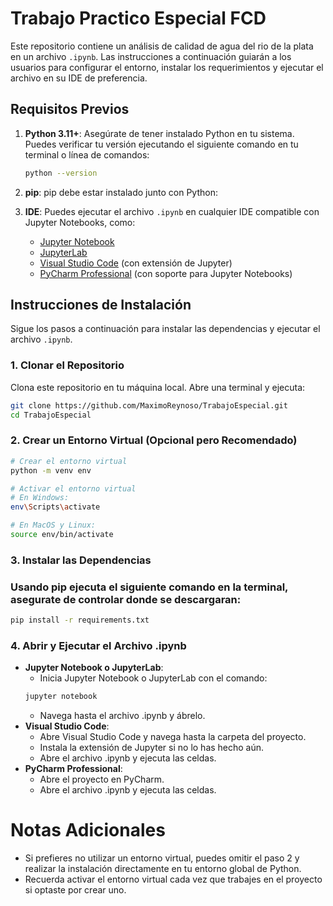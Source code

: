 # Trabajo Practico Especial FCD

Este repositorio contiene un análisis de calidad de agua del rio de la plata en un archivo `.ipynb`. Las instrucciones a continuación guiarán a los usuarios para configurar el entorno, instalar los requerimientos y ejecutar el archivo en su IDE de preferencia.

## Requisitos Previos

1. **Python 3.11+**: Asegúrate de tener instalado Python en tu sistema. Puedes verificar tu versión ejecutando el siguiente comando en tu terminal o línea de comandos:

    ```bash
    python --version
    ```

2. **pip**: pip debe estar instalado junto con Python:


3. **IDE**: Puedes ejecutar el archivo `.ipynb` en cualquier IDE compatible con Jupyter Notebooks, como:
   - [Jupyter Notebook](https://jupyter.org/)
   - [JupyterLab](https://jupyterlab.readthedocs.io/)
   - [Visual Studio Code](https://code.visualstudio.com/) (con extensión de Jupyter)
   - [PyCharm Professional](https://www.jetbrains.com/pycharm/) (con soporte para Jupyter Notebooks)

## Instrucciones de Instalación

Sigue los pasos a continuación para instalar las dependencias y ejecutar el archivo `.ipynb`.

### 1. Clonar el Repositorio

Clona este repositorio en tu máquina local. Abre una terminal y ejecuta:

```bash
git clone https://github.com/MaximoReynoso/TrabajoEspecial.git
cd TrabajoEspecial
```

### 2. Crear un Entorno Virtual (Opcional pero Recomendado)
```bash
# Crear el entorno virtual
python -m venv env

# Activar el entorno virtual
# En Windows:
env\Scripts\activate

# En MacOS y Linux:
source env/bin/activate
```

### 3. Instalar las Dependencias
### Usando pip ejecuta el siguiente comando en la terminal, asegurate de controlar donde se descargaran:
```bash
pip install -r requirements.txt
```

### 4. Abrir y Ejecutar el Archivo .ipynb
- **Jupyter Notebook o JupyterLab**: 
    - Inicia Jupyter Notebook o JupyterLab con el comando:
    ```bash
    jupyter notebook
    ``` 
    - Navega hasta el archivo .ipynb y ábrelo.
- **Visual Studio Code**:
    - Abre Visual Studio Code y navega hasta la carpeta del proyecto.
    - Instala la extensión de Jupyter si no lo has hecho aún.
    - Abre el archivo .ipynb y ejecuta las celdas.
- **PyCharm Professional**: 
    - Abre el proyecto en PyCharm.
    - Abre el archivo .ipynb y ejecuta las celdas.

#  Notas Adicionales
- Si prefieres no utilizar un entorno virtual, puedes omitir el paso 2 y realizar la instalación directamente en tu entorno global de Python.
- Recuerda activar el entorno virtual cada vez que trabajes en el proyecto si optaste por crear uno.
